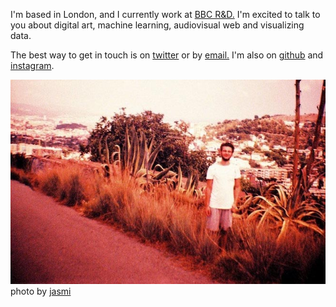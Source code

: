 I'm based in London, and I currently work at [BBC R&D.](https://bbc.co.uk/rd) I'm excited to talk to you about digital 
art, machine learning, audiovisual web and visualizing data.

The best way to get in touch is on [twitter](https://twitter.com/fiala__) or by <a class="email-link" href="http://www.google.com/recaptcha/mailhide/d?k=01mR7SwbvIckCraATGp1QMYQ==&amp;c=xW79jRHq0M5YO4QoQTX_-5QyAL7Eb_tuTpuehUYYloA=" onclick="window.open('http://www.google.com/recaptcha/mailhide/d?k\x3d01mR7SwbvIckCraATGp1QMYQ\x3d\x3d\x26c\x3dxW79jRHq0M5YO4QoQTX_-5QyAL7Eb_tuTpuehUYYloA\x3d', '', 'toolbar=0,scrollbars=0,location=0,statusbar=0,menubar=0,resizable=0,width=500,height=300'); return false;" title="Reveal this e-mail address">email.</a> I'm also on [github](https://github.com/jakubfiala) and [instagram](https://www.instagram.com/fiala__/).

<section>
<img src="/static/img/barca.jpg" alt="jakub fiala - me in barcelona" />
<figcaption>
photo by <a href="https://www.instagram.com/_jasmineae_/">jasmi</a>
</figcaption>
</section>
